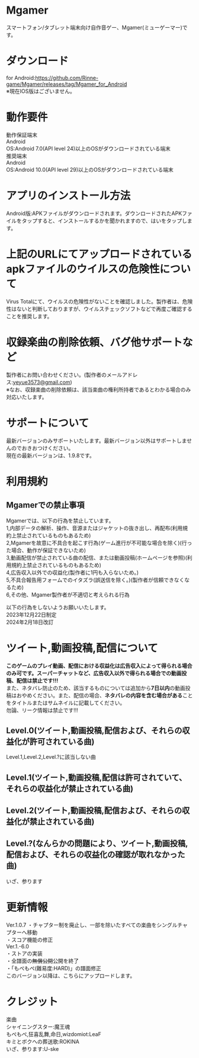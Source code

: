 # Mgamer
スマートフォン/タブレット端末向け自作音ゲー、Mgamer(ミューゲーマー)です。
# ダウンロード
for Android:https://github.com/Rinne-game/Mgamer/releases/tag/Mgamer_for_Android  
※現在IOS版はございません。
# 動作要件
動作保証端末  
Android  
OS:Android 7.0(API level 24)以上のOSがダウンロードされている端末  
推奨端末  
Android  
OS:Android 10.0(API level 29)以上のOSがダウンロードされている端末  
# アプリのインストール方法
Android版:APKファイルがダウンロードされます。ダウンロードされたAPKファイルをタップすると、インストールするかを聞かれますので、はいをタップします。
# 上記のURLにてアップロードされているapkファイルのウイルスの危険性について
Virus Totalにて、ウイルスの危険性がないことを確認しました。製作者は、危険性はないと判断しておりますが、ウイルスチェックソフトなどで再度ご確認することを推奨します。
# 収録楽曲の削除依頼、バグ他サポートなど
製作者にお問い合わせください。(製作者のメールアドレス:yeyue3573@gmail.com)  
※なお、収録楽曲の削除依頼は、該当楽曲の権利所持者であるとわかる場合のみ対応いたします。
# サポートについて
最新バージョンのみサポートいたします。最新バージョン以外はサポートしませんのでおきおつけください。  
現在の最新バージョンは、1.9.8です。
# 利用規約
## Mgamerでの禁止事項
Mgamerでは、以下の行為を禁止しています。  
1,内部データの解析、操作、音源またはジャケットの抜き出し、再配布(利用規約上禁止されているものもあるため)  
2,Mgamerを故意に不具合を起こす行為(ゲーム進行が不可能な場合を除く)(行った場合、動作が保証できないため)  
3,動画配信が禁止されている曲の配信、または動画投稿(ホームページを参照)(利用規約上禁止されているものもあるため)  
4,広告収入以外での収益化(製作者に1円も入らないため。)  
5,不具合報告用フォームでのイタズラ(誤送信を除く。)(製作者が信頼できなくなるため)  
6,その他、Mgamer製作者が不適切と考えられる行為 
  
以下の行為をしないようお願いいたします。  
2023年12月22日制定  
2024年2月18日改訂
# ツイート,動画投稿,配信について
**このゲームのプレイ動画、配信における収益化は広告収入によって得られる場合のみ可です。スーパーチャットなど、広告収入以外で得られる場合での動画投稿、配信は禁止です!!!**  
また、ネタバレ防止のため、該当するものについては追加から**7日以内**の動画投稿はおやめください。また、配信の場合、**ネタバレの内容を含む場合がある**ことをタイトルまたはサムネイルに記載してください。  
勿論、リーク情報は禁止です!!!
## Level.0(ツイート,動画投稿,配信および、それらの収益化が許可されている曲)
Level.1,Level.2,Level.?に該当しない曲
## Level.1(ツイート,動画投稿,配信は許可されていて、それらの収益化が禁止されている曲)
## Level.2(ツイート,動画投稿,配信および、それらの収益化が禁止されている曲)
## Level.?(なんらかの問題により、ツイート,動画投稿,配信および、それらの収益化の確認が取れなかった曲)
いざ、参ります
# 更新情報
Ver.1.0.7
・チャプター制を廃止し、一部を除いたすべての楽曲をシングルチャプターへ移動  
・スコア機能の修正  
Ver.1.-6.0  
・ストアの実装  
・全譜面の~~無償公開~~公開を終了  
・「もぺもぺ(難易度:HARD)」の譜面修正  
このバージョン以降は、こちらにアップロードします。
# クレジット
楽曲  
シャイニングスター:魔王魂  
もぺもぺ,狂喜乱舞,命日,wizdomiot:LeaF  
キミとボクへの葬送歌:ROKINA  
いざ、参ります:U-ske  
